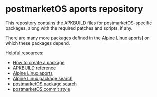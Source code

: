 # postmarketOS aports repository

This repository contains the APKBUILD files for postmarketOS-specific packages, along with the required patches and scripts, if any.

There are many more packages defined in the [Alpine Linux aports](https://gitlab.alpinelinux.org/alpine/aports/)] on which these packages depend.

Helpful resources:
* [How to create a package](https://wiki.postmarketos.org/wiki/Create_a_package)
* [APKBUILD reference](https://wiki.alpinelinux.org/wiki/APKBUILD_Reference)
* [Alpine Linux aports](https://gitlab.alpinelinux.org/alpine/aports/)
* [Alpine Linux package search](https://pkgs.alpinelinux.org/packages)
* [postmarketOS package search](https://pkgs.postmarketos.org/packages)
* [postmarketOS commit style](./COMMITSTYLE.md)
